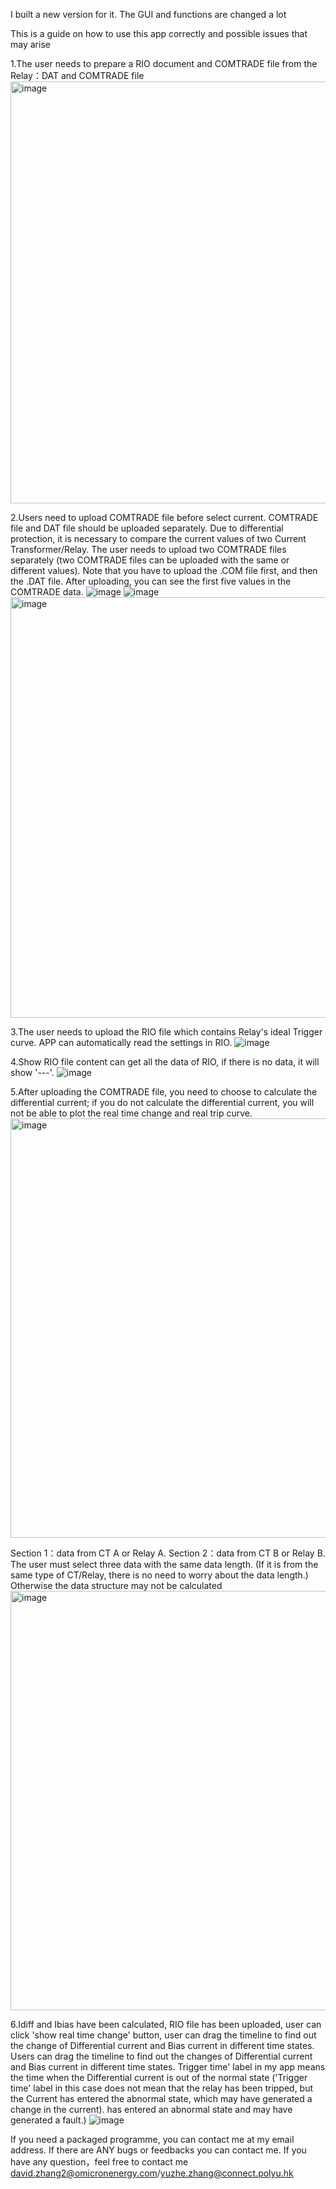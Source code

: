 I built a new version for it. The GUI and functions are changed a lot

This is a guide on how to use this app correctly and possible issues that may arise


1.The user needs to prepare a RIO document and COMTRADE file from the Relay：DAT and COMTRADE file
<img width="675" alt="image" src="https://github.com/1109David2001/Relay-Trip-Comparison-App/assets/155039981/8cdef3d3-7c22-472c-84d2-17eab438d0d7">

2.Users need to upload COMTRADE file before select current. COMTRADE file and DAT file should be uploaded separately. Due to differential protection, it is necessary to compare the current values of two Current Transformer/Relay. The user needs to upload two COMTRADE files separately (two COMTRADE files can be uploaded with the same or different values). Note that you have to upload the .COM file first, and then the .DAT file. After uploading, you can see the first five values in the COMTRADE data.
![image](https://github.com/1109David2001/Relay-Trip-Comparison-App/assets/155039981/8def43df-096e-4ca5-b740-55acfe1762f0)
![image](https://github.com/1109David2001/Relay-Trip-Comparison-App/assets/155039981/09bfb169-264b-45ac-8758-6465b06731dd)
<img width="673" alt="image" src="https://github.com/1109David2001/Relay-Trip-Comparison-App/assets/155039981/480de834-fc2d-4df6-a35d-0b626a5a0e8a">

3.The user needs to upload the RIO file which contains Relay's ideal Trigger curve. APP can automatically read the settings in RIO.
![image](https://github.com/1109David2001/Relay-Trip-Comparison-App/assets/155039981/aa4b4660-7de7-4959-9aeb-9ad9ff4926ea)

4.Show RIO file content can get all the data of RIO, if there is no data, it will show '---'.
![image](https://github.com/1109David2001/Relay-Trip-Comparison-App/assets/155039981/20e4a4cd-d7a2-43b3-a0ca-34c43f5dc17c)

5.After uploading the COMTRADE file, you need to choose to calculate the differential current; if you do not calculate the differential current, you will not be able to plot the real time change and real trip curve.
<img width="671" alt="image" src="https://github.com/1109David2001/Relay-Trip-Comparison-App/assets/155039981/aa097811-34e7-43a6-a089-a799c5e8bb81">

Section 1：data from CT A or Relay A.  Section 2：data from CT B or Relay B. 
The user must select three data with the same data length. (If it is from the same type of CT/Relay, there is no need to worry about the data length.) Otherwise the data structure may not be calculated
<img width="671" alt="image" src="https://github.com/1109David2001/Relay-Trip-Comparison-App/assets/155039981/8151371a-a965-4a18-b7e4-98e4495adc3b">

6.Idiff and Ibias have been calculated, RIO file has been uploaded, user can click 'show real time change' button, user can drag the timeline to find out the change of Differential current and Bias current in different time states. Users can drag the timeline to find out the changes of Differential current and Bias current in different time states. Trigger time' label in my app means the time when the Differential current is out of the normal state ('Trigger time' label in this case does not mean that the relay has been tripped, but the Current has entered the abnormal state, which may have generated a change in the current). has entered an abnormal state and may have generated a fault.)
![image](https://github.com/1109David2001/Relay-Trip-Comparison-App/assets/155039981/3787fab6-be5e-4100-b166-6b542620a9c6)

If you need a packaged programme, you can contact me at my email address. If there are ANY bugs or feedbacks you can contact me.
If you have any question，feel free to contact me david.zhang2@omicronenergy.com/yuzhe.zhang@connect.polyu.hk


